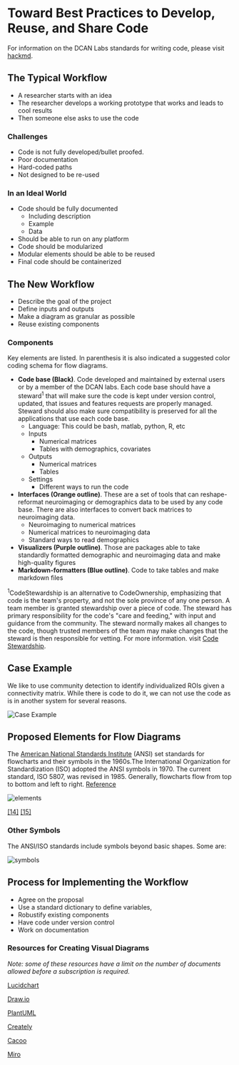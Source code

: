 # Toward Best Practices to Develop, Reuse, and Share Code

For information on the DCAN Labs standards for writing code, please visit [hackmd](https://medium.com/markdown-monster-blog/getting-images-into-markdown-documents-and-weblog-posts-with-markdown-monster-9ec6f353d8ec).

## **The Typical Workflow**

- A researcher starts with an idea
- The researcher develops a working prototype that works and leads to cool results
- Then someone else asks to use the code

### Challenges

- Code is not fully developed/bullet proofed.
- Poor documentation
- Hard-coded paths
- Not designed to be re-used

### In an Ideal World

- Code should be fully documented
  - Including description
  - Example
  - Data
- Should be able to run on any platform
- Code should be modularized
- Modular elements should be able to be reused
- Final code should be containerized

## **The New Workflow**

- Describe the goal of the project
- Define inputs and outputs
- Make a diagram as granular as possible
- Reuse existing components

### Components

Key elements are listed. In parenthesis it is also indicated a suggested color coding schema for flow diagrams.

- **Code base (Black)**. Code developed and maintained by external users or by a member of the DCAN labs. Each code base should have a steward<sup>1</sup> that will make sure the code is kept under version control, updated, that issues and features requests are properly managed. Steward should also make sure compatibility is preserved for all the applications that use each code base.
  - Language: This could be bash, matlab, python, R, etc
  - Inputs
    - Numerical matrices
    - Tables with demographics, covariates
  - Outputs
    - Numerical matrices
    - Tables
  - Settings
    - Different ways to run the code
- **Interfaces (Orange outline)**.  These are a set of tools that can reshape-reformat neuroimaging or demographics data to be used by any code base. There are also interfaces to convert back matrices to neuroimaging data.
  - Neuroimaging to numerical matrices
  - Numerical matrices to neuroimaging data
  - Standard ways to read demographics
- **Visualizers (Purple outline)**. Those are packages able to take standardly formatted demographic and neuroimaging data and make high-quality figures
- **Markdown-formatters (Blue outline)**. Code to take tables and make markdown files

<sup>1</sup>CodeStewardship is an alternative to CodeOwnership, emphasizing that code is the team's property, and not the sole province of any one person. A team member is granted stewardship over a piece of code. The steward has primary responsibility for the code's "care and feeding," with input and guidance from the community. The steward normally makes all changes to the code, though trusted members of the team may make changes that the steward is then responsible for vetting. For more information. visit [Code Stewardship](https://wiki.c2.com/?CodeStewardship#:~:text=The%20steward%20has%20primary%20responsibility,is%20then%20responsible%20for%20vetting).

## **Case Example**

We like to use community detection to identify individualized ROIs given a connectivity matrix. While there is code to do it, we can not use the code as is in another system for several reasons.

![Case Example](images/codeexample.png)

## Proposed Elements for Flow Diagrams

The [American National Standards Institute](https://en.wikipedia.org/wiki/American_National_Standards_Institute) (ANSI) set standards for flowcharts and their symbols in the 1960s.The International Organization for Standardization (ISO) adopted the ANSI symbols in 1970. The current standard, ISO 5807, was revised in 1985. Generally, flowcharts flow from top to bottom and left to right. [Reference](https://en.wikipedia.org/wiki/Flowchart#cite_note-IBM1970-17)

![elements](images/elements.PNG)

[[14]](https://en.wikipedia.org/wiki/Flowchart#cite_note-ShellyVermaat2011-14) [[15]](https://en.wikipedia.org/wiki/Flowchart#cite_note-Myler1998-15)

### Other Symbols

The ANSI/ISO standards include symbols beyond basic shapes. Some are:

![symbols](images/symbols.PNG)

## **Process for Implementing the Workflow**

- Agree on the proposal
- Use a standard dictionary to define variables,
- Robustify existing components
- Have code under version control
- Work on documentation

### Resources for Creating Visual Diagrams

*Note: some of these resources have a limit on the number of documents allowed before a subscription is required.*

[Lucidchart](https://www.lucidchart.com/pages/landing?utm_source=google&utm_medium=cpc&utm_campaign=_en_us_mixed_search_brand_exact_&km_CPC_CampaignId=1457964857&km_CPC_AdGroupID=57044764032&km_CPC_Keyword=lucidchart&km_CPC_MatchType=e&km_CPC_ExtensionID=&km_CPC_Network=g&km_CPC_AdPosition=&km_CPC_Creative=442433231228&km_CPC_TargetID=kwd-33511936169&km_CPC_Country=9019676&km_CPC_Device=c&km_CPC_placement=&km_CPC_target=&mkwid=slSsrWCiw_pcrid_442433231228_pkw_lucidchart_pmt_e_pdv_c_slid__pgrid_57044764032_ptaid_kwd-33511936169_&gclid=Cj0KCQjw--GFBhDeARIsACH_kdYJohKZV63GiUV9Nn7s16hH9cmc-05ZJtz8BMtMmG70pAu13sk6j0MaAlSzEALw_wcB)

[Draw.io](https://apps.diagram.net/)

[PlantUML](https://plantuml.com/)

[Creately](https://creately.com/)

[Cacoo](https://cacoo.com/?utm_source=adwords&utm_medium=cpc&utm_campaign=brand_e&utm_term=cacoo&gclid=Cj0KCQjw--GFBhDeARIsACH_kdYzaP77AOmqvAX4KySgUghh9gujuvsEo4MMpl993wSHx7BZdkncqGgaAothEALw_wcB)

[Miro](https://miro.com/?utm_source%3Dgoogle%26utm_medium%3Dcpc%26utm_campaign%3DS|GOO|BRN|US|EN-EN|Brand|Exact%26utm_adgroup=%26utm_custom%3D10028209663%26utm_content%3D434602393898%26utm_term%3Dmiro%26matchtype=e%26device=c%26location=9019676&gclid=Cj0KCQjw--GFBhDeARIsACH_kdZGGaEvdoV3ri3pH95nOoJgsULnJHl2RfNIRzPbqSGsAP_TqQPxrakaAhp3EALw_wcB)
